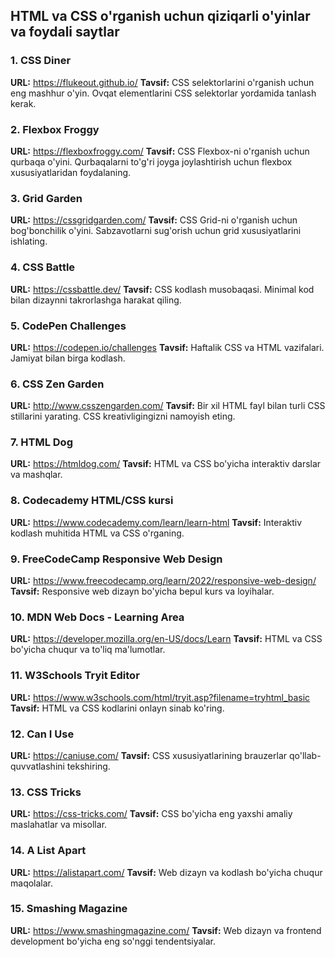 ## HTML va CSS o'rganish uchun qiziqarli o'yinlar va foydali saytlar

### 1. CSS Diner
**URL:** https://flukeout.github.io/
**Tavsif:** CSS selektorlarini o'rganish uchun eng mashhur o'yin. Ovqat elementlarini CSS selektorlar yordamida tanlash kerak.

### 2. Flexbox Froggy
**URL:** https://flexboxfroggy.com/
**Tavsif:** CSS Flexbox-ni o'rganish uchun qurbaqa o'yini. Qurbaqalarni to'g'ri joyga joylashtirish uchun flexbox xususiyatlaridan foydalaning.

### 3. Grid Garden
**URL:** https://cssgridgarden.com/
**Tavsif:** CSS Grid-ni o'rganish uchun bog'bonchilik o'yini. Sabzavotlarni sug'orish uchun grid xususiyatlarini ishlating.

### 4. CSS Battle
**URL:** https://cssbattle.dev/
**Tavsif:** CSS kodlash musobaqasi. Minimal kod bilan dizaynni takrorlashga harakat qiling.

### 5. CodePen Challenges
**URL:** https://codepen.io/challenges
**Tavsif:** Haftalik CSS va HTML vazifalari. Jamiyat bilan birga kodlash.

### 6. CSS Zen Garden
**URL:** http://www.csszengarden.com/
**Tavsif:** Bir xil HTML fayl bilan turli CSS stillarini yarating. CSS kreativligingizni namoyish eting.

### 7. HTML Dog
**URL:** https://htmldog.com/
**Tavsif:** HTML va CSS bo'yicha interaktiv darslar va mashqlar.

### 8. Codecademy HTML/CSS kursi
**URL:** https://www.codecademy.com/learn/learn-html
**Tavsif:** Interaktiv kodlash muhitida HTML va CSS o'rganing.

### 9. FreeCodeCamp Responsive Web Design
**URL:** https://www.freecodecamp.org/learn/2022/responsive-web-design/
**Tavsif:** Responsive web dizayn bo'yicha bepul kurs va loyihalar.

### 10. MDN Web Docs - Learning Area
**URL:** https://developer.mozilla.org/en-US/docs/Learn
**Tavsif:** HTML va CSS bo'yicha chuqur va to'liq ma'lumotlar.

### 11. W3Schools Tryit Editor
**URL:** https://www.w3schools.com/html/tryit.asp?filename=tryhtml_basic
**Tavsif:** HTML va CSS kodlarini onlayn sinab ko'ring.

### 12. Can I Use
**URL:** https://caniuse.com/
**Tavsif:** CSS xususiyatlarining brauzerlar qo'llab-quvvatlashini tekshiring.

### 13. CSS Tricks
**URL:** https://css-tricks.com/
**Tavsif:** CSS bo'yicha eng yaxshi amaliy maslahatlar va misollar.

### 14. A List Apart
**URL:** https://alistapart.com/
**Tavsif:** Web dizayn va kodlash bo'yicha chuqur maqolalar.

### 15. Smashing Magazine
**URL:** https://www.smashingmagazine.com/
**Tavsif:** Web dizayn va frontend development bo'yicha eng so'nggi tendentsiyalar.

